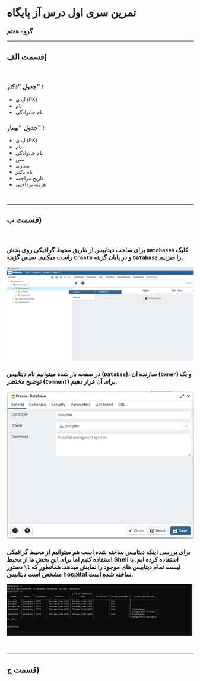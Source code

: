 # تمرین سری اول درس آز پایگاه

### گروه هفتم

---

## قسمت الف)

&nbsp;

### جدول "دکتر" :

- آیدی (PK)
- نام
- نام خانوادگی

### جدول "بیمار" :

- آیدی (PK)
- نام
- نام خانوادگی
- سن
- بیماری
- نام دکتر
- تاریخ مراجعه
- هزینه پرداختی

&nbsp;

---

## قسمت ب)

&nbsp;

### برای ساخت دیتابیس از طریق محیط گرافیکی روی بخش `Databases` کلیک راست میکنیم. سپس گزینه `Create` و در پایان گزینه `Database` را میزنیم.

![image](images/Q1-1.png)

### در صفحه باز شده میتوانیم نام دیتابیس (`Databse`)، سازنده آن (`Owner`) و یک توضیح مختصر (`Comment`) برای آن قرار دهیم.

![image](images/Q1-2.JPG)

### برای بررسی اینکه دیتابیس ساخته شده است هم میتوانیم از محیط گرافیکی استفاده کنیم اما برای این بخش ما از محیط Shell استفاده کرده ایم. با دستور `\l` لیست تمام دیتابیس های موجود را نمایش میدهد. همانطور که مشخص است دیتابیس hospital ساخته شده است.

![image](images/Q1-3.JPG)

&nbsp;

---

## قسمت ج)

&nbsp;
